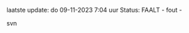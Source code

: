 laatste update: 
do 09-11-2023  7:04   uur 
Status: FAALT - fout - 
<div class="service R">svn</div>